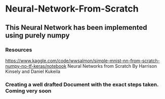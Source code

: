 # Neural-Network-From-Scratch

## This Neural Network has been implemented using purely numpy 
### Resources 
https://www.kaggle.com/code/wwsalmon/simple-mnist-nn-from-scratch-numpy-no-tf-keras/notebook
Neural Networks from Scratch By Harrison Kinsely and Daniel Kukeila 


### Creating a well drafted Document with the exact steps taken. Coming very soon
